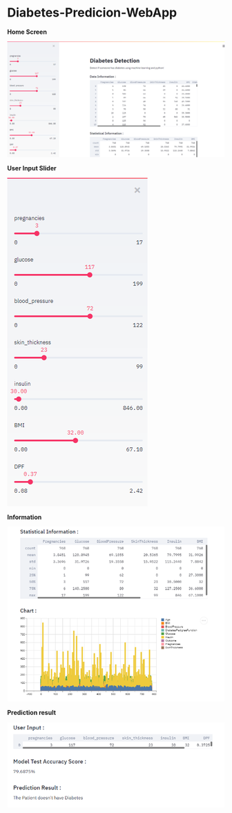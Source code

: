 # Diabetes-Predicion-WebApp

**Home Screen**

![](images/home.PNG)

**User Input Slider**

![](images/userinput.PNG)

**Information**

![](images/info.PNG)

**Prediction result**

![](images/result.PNG)
